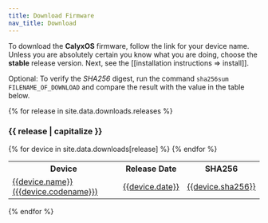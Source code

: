 ```yaml
---
title: Download Firmware
nav_title: Download
---
```


To download the <strong>Calyx<span>OS</span></strong> firmware, follow the link for your device name. Unless you are absolutely certain you know what you are doing, choose the **stable** release version. Next, see the [[installation instructions => install]].

Optional: To verify the *SHA256* digest, run the command `sha256sum FILENAME_OF_DOWNLOAD` and compare the result with the value in the table below.

{% for release in site.data.downloads.releases %}
<h3>{{ release | capitalize }}</h3>
<table class="table table-striped">
  <tr><th>Device</th><th>Release Date</th><th>SHA256</th></tr>
{% for device in site.data.downloads[release] %}
  <tr>
    <td><a href="{{device.link}}">{{device.name}} ({{device.codename}})</a></td>
    <td><a href="{{device.link}}">{{device.date}}</a></td>
    <td><a href="{{device.link}}">{{device.sha256}}</a></td>
  </tr>
{% endfor %}
</table>
{% endfor %}


